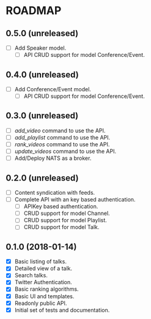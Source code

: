 ROADMAP
=======

0.5.0 (unreleased)
------------------
- [ ] Add Speaker model.
    - [ ] API CRUD support for model Conference/Event.

0.4.0 (unreleased)
------------------
- [ ] Add Conference/Event model.
    - [ ] API CRUD support for model Conference/Event.

0.3.0 (unreleased)
------------------
- [ ] *add_video* command to use the API.
- [ ] *add_playlist* command to use the API.
- [ ] *rank_videos* command to use the API.
- [ ] *update_videos* command to use the API.
- [ ] Add/Deploy NATS as a broker.

0.2.0 (unreleased)
------------------
- [ ] Content syndication with feeds.
- [ ] Complete API with an key based authentication.
    - [ ] APIKey based authentication.
    - [ ] CRUD support for model Channel.
    - [ ] CRUD support for model Playlist.
    - [ ] CRUD support for model Talk.

0.1.0 (2018-01-14)
------------------
- [x] Basic listing of talks.
- [x] Detailed view of a talk.
- [x] Search talks.
- [x] Twitter Authentication.
- [x] Basic ranking algorithms.
- [x] Basic UI and templates.
- [x] Readonly public API.
- [x] Initial set of tests and documentation.